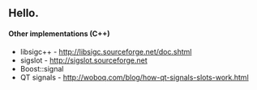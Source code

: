 ## Hello.



#### Other implementations (C++)
* libsigc++ - http://libsigc.sourceforge.net/doc.shtml
* sigslot - http://sigslot.sourceforge.net
* Boost::signal
* QT signals - http://woboq.com/blog/how-qt-signals-slots-work.html